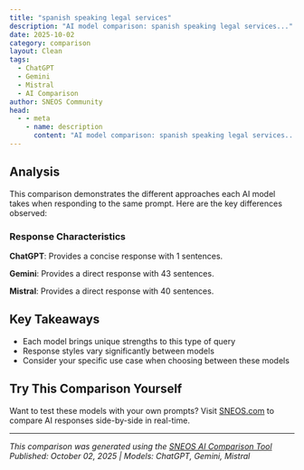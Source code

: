 ```yaml
---
title: "spanish speaking legal services"
description: "AI model comparison: spanish speaking legal services..."
date: 2025-10-02
category: comparison
layout: Clean
tags:
  - ChatGPT
  - Gemini
  - Mistral
  - AI Comparison
author: SNEOS Community
head:
  - - meta
    - name: description
      content: "AI model comparison: spanish speaking legal services..."
---
```


<ChatComparison
  title="spanish speaking legal services"
  prompt="spanish speaking legal services"
  :responses='{"ChatGPT": "If you are seeking Spanish-speaking legal services, there are several options you might consider:\n\n1. **Law Firms Specializing in Immigration Law**: Many law firms that focus on immigration often have Spanish-speaking attorneys, as they cater to a large Hispanic clientele.\n\n2. **Family Law Services**: Firms that deal with family law (divorce, custody, adoption) may also have professionals fluent in Spanish.\n\n3. **Criminal Defense Attorneys**: It&#x27;s common to find Spanish-speaking attorneys in criminal defense law firms, especially in areas with significant Spanish-speaking populations.\n\n4. **Legal Aid Organizations**: Many non-profit organizations providing legal aid have staff fluent in Spanish and can assist in various legal matters.\n\n5. **Community Resources**: Local community organizations, Hispanic chambers of commerce, or church groups may have resources or referrals for Spanish-speaking legal services.\n\n6. **Online Legal Services**: Platforms like LegalZoom or Avvo may allow you to filter for Spanish-speaking attorneys in your area.\n\n7. **Local Bar Associations**: Many local bar associations have referral services and can assist you in finding an attorney who speaks Spanish.\n\nWhen searching for legal services, you might want to specify the area of law you need help with, as that can help narrow down the best options available in Spanish. Always ensure that the attorney you choose is qualified and has good reviews or references.", "Gemini": "Okay, I can help you find Spanish-speaking legal services. To give you the best recommendations, I need a little more information. Please tell me:\n\n1. **What type of legal issue do you need help with?** (e.g., Immigration, Family Law, Criminal Defense, Employment, Housing, etc.)\n\n2. **Where are you located?** (City and State, or even just State). This is crucial to find services near you.\n\nOnce I have that information, I can provide more specific resources.\n\nIn the meantime, here are some general places to start looking for Spanish-speaking legal services:\n\n**General Resources:**\n\n* **The American Immigration Lawyers Association (AILA):** AILA has a \u0022Find an Attorney\u0022 search feature where you can filter by language (Spanish) and practice area. [https://www.ailalawyer.com/](https://www.ailalawyer.com/) (If your issue is immigration related).\n\n* **The Legal Services Corporation (LSC):** LSC provides funding to non-profit legal aid organizations across the US. Many of these organizations have Spanish-speaking staff. You can find LSC-funded organizations in your state on their website: [https://www.lsc.gov/](https://www.lsc.gov/)\n\n* **State and Local Bar Associations:** Most state and local bar associations have lawyer referral services. You can often search for attorneys by language proficiency. Search online for \u0022[Your State/City] Bar Association Lawyer Referral Service\u0022.\n\n* **Non-Profit Organizations:** Many non-profit organizations offer free or low-cost legal services to specific populations (e.g., immigrants, domestic violence survivors, low-income individuals). Search online for \u0022[Your City/State] legal aid [Spanish]\u0022.\n\n* **211 Helpline:** Dial 211 from anywhere in the US to connect with health and human service programs, including legal aid organizations. They can often help you find Spanish-speaking services.\n\n* **Univision and Telemundo:** These Spanish-language TV networks sometimes partner with legal organizations to offer free legal clinics or information sessions. Check their websites or local news broadcasts.\n\n**Things to keep in mind when searching:**\n\n* **\u0022Se Habla Espa\u00F1ol\u0022:** Look for this phrase on websites or in advertisements. It means \u0022Spanish is spoken here.\u0022\n* **Experience:** Ask about the attorney\u0027s experience with cases similar to yours.\n* **Fees:** Understand the attorney\u0027s fees and payment options upfront. Some organizations offer free or reduced-cost services based on income.\n* **Accreditation:** If you\u0027re looking for immigration assistance, make sure the person is either a licensed attorney or an accredited representative of a recognized organization. Beware of \u0022notarios\u0022 who may offer legal advice without proper credentials.\n\nI look forward to helping you find the best resources once you provide me with more information!\n", "Mistral": "If you\u0027re looking for Spanish-speaking legal services, there are several avenues you can explore to find the right assistance. Here are some steps and resources to consider:\n\n### 1. **Local Legal Aid Organizations**\nMany communities have legal aid organizations that provide free or low-cost legal services. These organizations often have bilingual staff or interpreters available.\n\n### 2. **Bar Associations**\nState and local bar associations often have referral services that can connect you with attorneys who speak Spanish. You can contact your local bar association for recommendations.\n\n### 3. **Non-Profit Organizations**\nNon-profit organizations that focus on immigrant rights, worker rights, or other specific areas often have bilingual staff. Examples include:\n- **National Immigration Law Center (NILC)**\n- **American Civil Liberties Union (ACLU)**\n- **Mexican American Legal Defense and Educational Fund (MALDEF)**\n\n### 4. **Community Centers**\nLocal community centers and cultural organizations may have resources or referrals for Spanish-speaking legal services.\n\n### 5. **Online Directories**\nThere are online directories specifically for Spanish-speaking legal services. Websites like **Avvo** and **Justia** allow you to search for attorneys by language.\n\n### 6. **Consulates**\nIf you are a foreign national, your country\u0027s consulate may have resources or referrals for legal services in your native language.\n\n### 7. **Legal Clinics**\nMany law schools have legal clinics that provide free or low-cost legal services. These clinics often have bilingual staff or interpreters.\n\n### 8. **Immigration Law Firms**\nImmigration law firms often have bilingual staff and are well-versed in issues that may affect Spanish-speaking clients.\n\n### 9. **Government Resources**\nSome government agencies provide legal assistance and have bilingual staff. For example, the **U.S. Department of Justice** has resources for immigrants and may offer bilingual services.\n\n### 10. **Online Legal Services**\nPlatforms like **Rocket Lawyer** and **LegalZoom** offer legal services and may have Spanish-speaking support.\n\n### Tips for Finding the Right Legal Service:\n- **Ask for Referrals:** Friends, family, or colleagues who have used legal services can be a good source of referrals.\n- **Check Reviews:** Look for reviews and testimonials to ensure the quality of the service.\n- **Initial Consultation:** Many attorneys offer a free initial consultation. Use this opportunity to assess their language skills and expertise.\n- **Fees and Costs:** Be clear about the fees and costs involved. Some organizations offer sliding scale fees based on income.\n\n### Example Organizations:\n- **Ayuda:** Provides legal, social, and language services to immigrants in the Washington, D.C., area.\n- **Catholic Charities:** Offers a variety of services, including legal assistance, and often has bilingual staff.\n- **Immigrant Legal Resource Center (ILRC):** Provides training, publications, and advocacy for immigrants and their legal representatives.\n\nBy exploring these resources, you should be able to find Spanish-speaking legal services that meet your needs."}' 
  published-date="03:21"
/>

## Analysis

This comparison demonstrates the different approaches each AI model takes when responding to the same prompt. Here are the key differences observed:

### Response Characteristics

**ChatGPT**: Provides a concise response with 1 sentences. 

**Gemini**: Provides a direct response with 43 sentences. 

**Mistral**: Provides a direct response with 40 sentences. 

## Key Takeaways

- Each model brings unique strengths to this type of query
- Response styles vary significantly between models
- Consider your specific use case when choosing between these models

## Try This Comparison Yourself

Want to test these models with your own prompts? Visit [SNEOS.com](https://sneos.com) to compare AI responses side-by-side in real-time.

---

*This comparison was generated using the [SNEOS AI Comparison Tool](https://sneos.com)*
*Published: October 02, 2025 | Models: ChatGPT, Gemini, Mistral*
